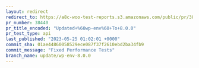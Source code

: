 ```yaml
---
layout: redirect
redirect_to: https://a8c-woo-test-reports.s3.amazonaws.com/public/pr/38440/api/index.html
pr_number: 38440
pr_title_encoded: "Updated+%60wp-env%60+To+8.0.0"
pr_test_type: api
last_published: "2023-05-25 01:02:01 +0000"
commit_sha: 01ae44860058529ece087f37f2610ebd2ba34fb9
commit_message: "Fixed Performance Tests"
branch_name: update/wp-env-8.0.0
---
```

